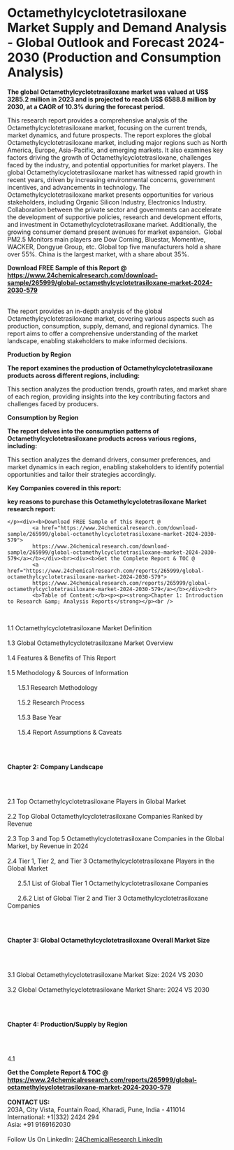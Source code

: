 <h1>Octamethylcyclotetrasiloxane Market Supply and Demand Analysis - Global Outlook and Forecast 2024-2030 (Production and Consumption Analysis)</h1><p><strong>The global Octamethylcyclotetrasiloxane market was valued at US$ 3285.2 million in 2023 and is projected to reach US$ 6588.8 million by 2030, at a CAGR of 10.3% during the forecast period.</strong></p><p>
</p><p>This research report provides a comprehensive analysis of the Octamethylcyclotetrasiloxane market, focusing on the current trends, market dynamics, and future prospects. The report explores the global Octamethylcyclotetrasiloxane market, including major regions such as North America, Europe, Asia-Pacific, and emerging markets. It also examines key factors driving the growth of Octamethylcyclotetrasiloxane, challenges faced by the industry, and potential opportunities for market players. The global Octamethylcyclotetrasiloxane market has witnessed rapid growth in recent years, driven by increasing environmental concerns, government incentives, and advancements in technology. The Octamethylcyclotetrasiloxane market presents opportunities for various stakeholders, including Organic Silicon Industry, Electronics Industry. Collaboration between the private sector and governments can accelerate the development of supportive policies, research and development efforts, and investment in Octamethylcyclotetrasiloxane market. Additionally, the growing consumer demand present avenues for market expansion.  Global PM2.5 Monitors main players are Dow Corning, Bluestar, Momentive, WACKER, Dongyue Group, etc. Global top five manufacturers hold a share over 55%. China is the largest market, with a share about 35%.</p><div><b>Download FREE Sample of this Report @ 
            <a href="https://www.24chemicalresearch.com/download-sample/265999/global-octamethylcyclotetrasiloxane-market-2024-2030-579">
            https://www.24chemicalresearch.com/download-sample/265999/global-octamethylcyclotetrasiloxane-market-2024-2030-579</a></b></div><br><p>
</p><p>The report provides an in-depth analysis of the global Octamethylcyclotetrasiloxane market, covering various aspects such as production, consumption, supply, demand, and regional dynamics. The report aims to offer a comprehensive understanding of the market landscape, enabling stakeholders to make informed decisions.</p><p>
</p><p><strong>Production by Region</strong></p><p>
</p><p><strong>The report examines the production of Octamethylcyclotetrasiloxane products across different regions, including:</strong></p><p>
</p><p>
</p><p>This section analyzes the production trends, growth rates, and market share of each region, providing insights into the key contributing factors and challenges faced by producers.</p><p>
</p><p><strong>Consumption by Region</strong></p><p>
</p><p><strong>The report delves into the consumption patterns of Octamethylcyclotetrasiloxane products across various regions, including:</strong></p><p>
</p><p>
	</p><p>
</p><p>This section analyzes the demand drivers, consumer preferences, and market dynamics in each region, enabling stakeholders to identify potential opportunities and tailor their strategies accordingly.</p><p>
<strong>Key Companies covered in this report:</strong></p><p>
</p><p>
</p><p><strong>key reasons to purchase this Octamethylcyclotetrasiloxane Market research report:</strong></p><p>

	</p><div><b>Download FREE Sample of this Report @ 
            <a href="https://www.24chemicalresearch.com/download-sample/265999/global-octamethylcyclotetrasiloxane-market-2024-2030-579">
            https://www.24chemicalresearch.com/download-sample/265999/global-octamethylcyclotetrasiloxane-market-2024-2030-579</a></b></div><br><div><b>Get the Complete Report & TOC @ 
            <a href="https://www.24chemicalresearch.com/reports/265999/global-octamethylcyclotetrasiloxane-market-2024-2030-579">
            https://www.24chemicalresearch.com/reports/265999/global-octamethylcyclotetrasiloxane-market-2024-2030-579</a></b></div><br>
            <b>Table of Content:</b><p><p><strong>Chapter 1: Introduction to Research &amp; Analysis Reports</strong></p><br />
<br />
<p>1.1 Octamethylcyclotetrasiloxane  Market Definition<br /><br />
1.3 Global Octamethylcyclotetrasiloxane  Market Overview<br /><br />
1.4 Features &amp; Benefits of This Report<br /><br />
1.5 Methodology &amp; Sources of Information<br /><br />
&nbsp;&nbsp;&nbsp;&nbsp;&nbsp; 1.5.1 Research Methodology<br /><br />
&nbsp;&nbsp;&nbsp;&nbsp;&nbsp; 1.5.2 Research Process<br /><br />
&nbsp;&nbsp;&nbsp;&nbsp;&nbsp; 1.5.3 Base Year<br /><br />
&nbsp;&nbsp;&nbsp;&nbsp;&nbsp; 1.5.4 Report Assumptions &amp; Caveats</p><br />
<br />
<p><strong>Chapter 2: Company Landscape</strong></p><br />
<br />
<p>2.1 Top Octamethylcyclotetrasiloxane  Players in Global Market<br /><br />
2.2 Top Global Octamethylcyclotetrasiloxane  Companies Ranked by Revenue<br /><br />
2.3 Top 3 and Top 5 Octamethylcyclotetrasiloxane  Companies in the Global Market, by Revenue in 2024<br /><br />
2.4 Tier 1, Tier 2, and Tier 3 Octamethylcyclotetrasiloxane  Players in the Global Market<br /><br />
&nbsp;&nbsp;&nbsp;&nbsp;&nbsp; 2.5.1 List of Global Tier 1 Octamethylcyclotetrasiloxane  Companies<br /><br />
&nbsp;&nbsp;&nbsp;&nbsp;&nbsp; 2.6.2 List of Global Tier 2 and Tier 3 Octamethylcyclotetrasiloxane  Companies</p><br />
<br />
<p><strong>Chapter 3: Global Octamethylcyclotetrasiloxane  Overall Market Size</strong></p><br />
<br />
<p>3.1 Global Octamethylcyclotetrasiloxane  Market Size: 2024 VS 2030<br /><br />
3.2 Global Octamethylcyclotetrasiloxane  Market Share: 2024 VS 2030</p><br />
<br />
<p><strong>Chapter 4: Production/Supply by Region</strong></p><br />
<br />
<p>4.1</p><div><b>Get the Complete Report & TOC @ 
            <a href="https://www.24chemicalresearch.com/reports/265999/global-octamethylcyclotetrasiloxane-market-2024-2030-579">
            https://www.24chemicalresearch.com/reports/265999/global-octamethylcyclotetrasiloxane-market-2024-2030-579</a></b></div><br><b>CONTACT US:</b><br>
            203A, City Vista, Fountain Road, Kharadi, Pune, India - 411014<br>
            International: +1(332) 2424 294<br>
            Asia: +91 9169162030 <br><br>
            Follow Us On LinkedIn: <a href="https://www.linkedin.com/company/24chemicalresearch/">24ChemicalResearch LinkedIn</a>